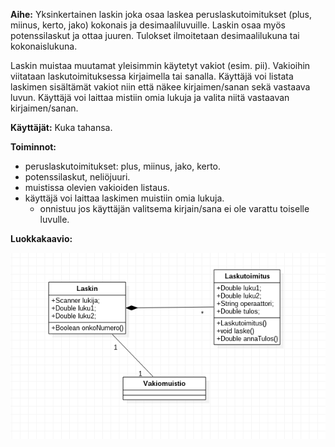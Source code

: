 **Aihe:** Yksinkertainen laskin joka osaa laskea peruslaskutoimitukset (plus, miinus, kerto, jako) kokonais ja desimaaliluvuille. Laskin osaa myös potenssilaskut ja ottaa juuren. Tulokset ilmoitetaan desimaalilukuna tai kokonaislukuna.


Laskin muistaa muutamat yleisimmin käytetyt vakiot (esim. pii). Vakioihin viitataan laskutoimituksessa kirjaimella tai sanalla. Käyttäjä voi listata laskimen sisältämät vakiot niin että näkee kirjaimen/sanan sekä vastaava luvun. Käyttäjä voi laittaa mistiin omia lukuja ja valita niitä vastaavan kirjaimen/sanan.

**Käyttäjät:** Kuka tahansa. 

**Toiminnot:** 
- peruslaskutoimitukset: plus, miinus, jako, kerto.
- potenssilaskut, neliöjuuri.
- muistissa olevien vakioiden listaus. 
- käyttäjä voi laittaa laskimen muistiin omia lukuja.
   * onnistuu jos käyttäjän valitsema kirjain/sana ei ole varattu toiselle luvulle.


**Luokkakaavio:** 

![Alt text](https://github.com/anliski/laskin/blob/master/dokumentointi/Luokkakaavio1.png)

